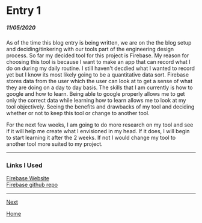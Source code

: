 # Entry 1
##### 11/05/2020

As of the time this blog entry is being written, we are on the the blog setup and deciding/tinkering with our tools part of the engineering design process. So far my decided tool for this project is Firebase. My reason for choosing this tool is because I want to make an app that can record what I do on during my daily routine. I still haven't decdied what I wanted to record yet but I know its most likely going to be a quantitative data sort. Firebase stores data from the user which the user can look at to get a sense of what they are doing on a day to day basis. The skills that I am currently is how to google and how to learn. Being able to google properly allows me to get only the correct data while learning how to learn allows me to look at my tool objectively. Seeing the benefits and drawbacks of my tool and deciding whether or not to keep this tool or change to another tool. 

For the next few weeks, I am going to do more research on my tool and see if it will help me create what I envisioned in my head. If it does, I will begin to start learning it after the 2 weeks. If not I would change my tool to another tool more suited to my project.

---

### Links I Used  
[Firebase Website](https://firebase.google.com)  
[Firebase github repo](https://github.com/firebase/quickstart-ios)  

---


[Next](entry02.md)

[Home](../README.md)